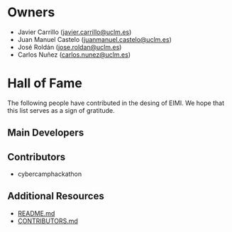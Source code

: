 # Owners

* Javier Carrillo (javier.carrillo@uclm.es)
* Juan Manuel Castelo (juanmanuel.castelo@uclm.es)
* José Roldán (jose.roldan@uclm.es)
* Carlos Nuñez (carlos.nunez@uclm.es)

# Hall of Fame

The following people have contributed in the desing of EIMI.  We hope that this list serves as a sign of gratitude.

## Main Developers

## Contributors

* cybercamphackathon

## Additional Resources

* [README.md](https://github.com/KM-11/EIMI/blob/master/README.md)
* [CONTRIBUTORS.md](https://github.com/KM-11/EIMI/blob/master/CONTRIBUTORS.md)
